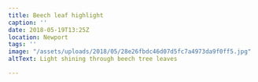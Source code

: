 ```yaml
---
title: Beech leaf highlight
caption: ''
date: 2018-05-19T13:25Z
location: Newport
tags: ''
image: "/assets/uploads/2018/05/28e26fbdc46d07d5fc7a4973da9f0ff5.jpg"
altText: Light shining through beech tree leaves

---
```

